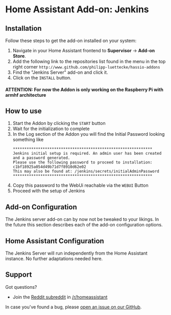 # Home Assistant Add-on: Jenkins

## Installation

Follow these steps to get the add-on installed on your system:

1. Navigate in your Home Assistant frontend to **Supervisor** -> **Add-on Store**.
2. Add the following link to the repositories list found in the menu in the top right corner `http://www.github.com/philipp-luettecke/hassio-addons
`
2. Find the "Jenkins Server" add-on and click it.
3. Click on the `INSTALL` button.

#### **ATTENTION**: For now the Addon is only working on the Raspberry Pi with armhf architecture

## How to use

1. Start the Addon by clicking the `START` button
2. Wait for the initialization to complete
3. In the Log section of the Addon you will find the Initial Password looking something like
    ```
    *************************************************************
    Jenkins initial setup is required. An admin user has been created and a password generated.
    Please use the following password to proceed to installation:
    c1bf18925a054d49b71d7f8910d62e02
    This may also be found at: /jenkins/secrets/initialAdminPassword
    *************************************************************
    ```
4. Copy this password to the WebUi reachable via the `WEBUI` Button
5. Proceed with the setup of Jenkins 

## Add-on Configuration

The Jenkins server add-on can by now not be tweaked to your likings. In the future this section
describes each of the add-on configuration options.


## Home Assistant Configuration

The Jenkins Server will run independently from the Home Assistant instance. No further adaptations needed here.


## Support

Got questions?

- Join the [Reddit subreddit][reddit] in [/r/homeassistant][reddit]

In case you've found a bug, please [open an issue on our GitHub][issue].

[forum]: https://community.home-assistant.io
[i386-shield]: https://img.shields.io/badge/i386-yes-green.svg
[issue]: https://github.com/philipp-luettecke/hassio-addons/issues
[reddit]: https://reddit.com/r/homeassistant
[repository]: https://github.com/hassio-addons/repository